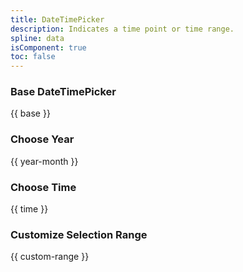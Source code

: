 ```yaml
---
title: DateTimePicker
description: Indicates a time point or time range.
spline: data
isComponent: true
toc: false
---
```


### Base DateTimePicker

{{ base }}

### Choose Year

{{ year-month }}

### Choose Time

{{ time }}

### Customize Selection Range

{{ custom-range }}
